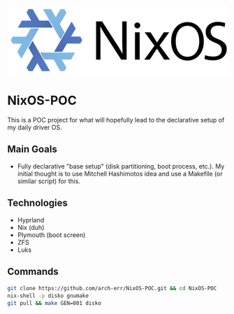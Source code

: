 ![NixOS Logo](./assets/logo.png)

# NixOS-POC
This is a POC project for what will hopefully lead to the declarative setup of my daily driver OS.


## Main Goals
- Fully declarative "base setup" (disk partitioning, boot process, etc.). My initial thought is to use Mitchell Hashimotos idea and use a Makefile (or similar script) for this.

## Technologies
- Hyprland
- Nix (duh)
- Plymouth (boot screen)
- ZFS
- Luks

## Commands
```bash
git clone https://github.com/arch-err/NixOS-POC.git && cd NixOS-POC
nix-shell -p disko gnumake
git pull && make GEN=001 disko

```
